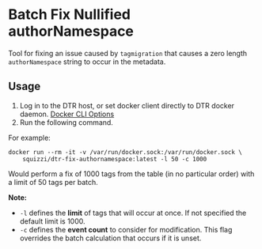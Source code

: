 # Batch Fix Nullified authorNamespace
Tool for fixing an issue caused by `tagmigration` that causes a zero length
`authorNamespace` string to occur in the metadata.

## Usage
1. Log in to the DTR host, or set docker client directly to DTR docker daemon. [Docker CLI Options](https://docs.docker.com/engine/reference/commandline/cli/)
2. Run the following command.

For example:

```
docker run --rm -it -v /var/run/docker.sock:/var/run/docker.sock \
    squizzi/dtr-fix-authornamespace:latest -l 50 -c 1000
```

Would perform a fix of 1000 tags from the table (in no particular order)
with a limit of 50 tags per batch.

**Note:**
* `-l` defines the **limit** of tags that will occur at once.  If not specified the default limit is 1000.
* `-c` defines the **event count** to consider for modification.  This flag overrides the batch calculation that occurs if it is unset.
